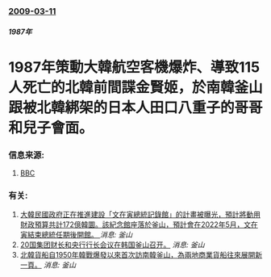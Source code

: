 ### [2009-03-11](/news/2009/03/11/index.md)

##### 1987年
# 1987年策動大韓航空客機爆炸、導致115人死亡的北韓前間諜金賢姬，於南韓釜山跟被北韓綁架的日本人田口八重子的哥哥和兒子會面。




### 信息来源:

1. [BBC](http://news.bbc.co.uk/2/hi/asia-pacific/7937030.stm)

### 有关:

1. [ 大韓民國政府正在推進建設「文在寅總統記錄館」的計畫被曝光，預計將動用財政預算共計172億韓圜。該紀念館座落於釜山，預計會在2022年5月，文在寅結束總統任期後開館。 ](/news/2019/09/10/大韓民國政府正在推進建設-文在寅總統記錄館-的計畫被曝光-預計將動用財政預算共計172億韓圜-該紀念館座落於釜山-預計.md) _消息: 釜山_
2. [ 20国集团财长和央行行长会议在韩国釜山召开。](/news/2010/06/4/20国集团财长和央行行长会议在韩国釜山召开.md) _消息: 釜山_
3. [北韓貨船自1950年韓戰爆發以來首次訪南韓釜山，為兩地商業貨船往來展開新一頁。](/news/2007/05/20/北韓貨船自1950年韓戰爆發以來首次訪南韓釜山-為兩地商業貨船往來展開新一頁.md) _消息: 釜山_
